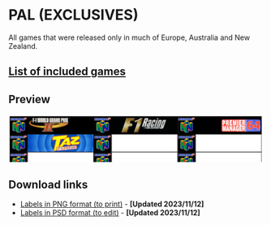 # PAL (EXCLUSIVES)

All games that were released only in much of Europe, Australia and New Zealand.

## [List of included games](files/pal-exclusives-games.txt)

## Preview

![PAL exclusives preview](img/pal-exclusives-preview.png)

## Download links

- [Labels in PNG format (to print)](files/pal-exclusives-images.zip) - **[Updated 2023/11/12]**
- [Labels in PSD format (to edit)](files/pal-exclusives-templates.zip) - **[Updated 2023/11/12]**

